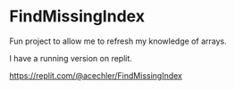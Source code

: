 # FindMissingIndex

Fun project to allow me to refresh my knowledge of arrays.

I have a running version on replit.

https://replit.com/@acechler/FindMissingIndex
